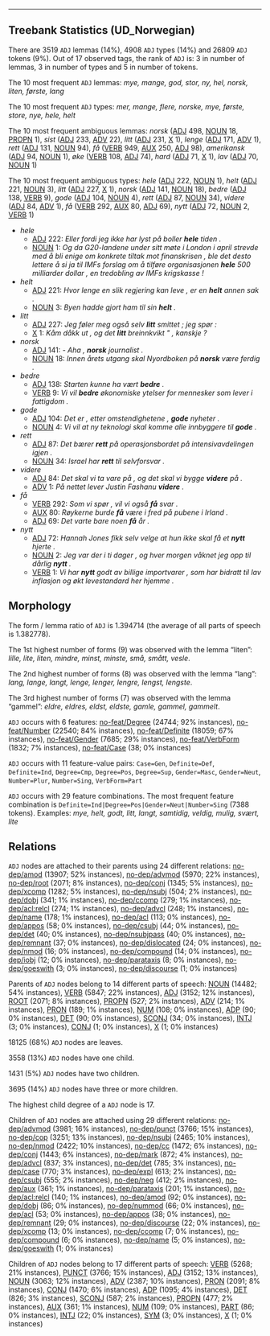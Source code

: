 

--------------------------------------------------------------------------------

## Treebank Statistics (UD_Norwegian)

There are 3519 `ADJ` lemmas (14%), 4908 `ADJ` types (14%) and 26809 `ADJ` tokens (9%).
Out of 17 observed tags, the rank of `ADJ` is: 3 in number of lemmas, 3 in number of types and 5 in number of tokens.

The 10 most frequent `ADJ` lemmas: <em>mye, mange, god, stor, ny, hel, norsk, liten, første, lang</em>

The 10 most frequent `ADJ` types:  <em>mer, mange, flere, norske, mye, første, store, nye, hele, helt</em>

The 10 most frequent ambiguous lemmas: <em>norsk</em> ([ADJ]() 498, [NOUN]() 18, [PROPN]() 1), <em>sist</em> ([ADJ]() 233, [ADV]() 22), <em>litt</em> ([ADJ]() 231, [X]() 1), <em>lenge</em> ([ADJ]() 171, [ADV]() 1), <em>rett</em> ([ADJ]() 131, [NOUN]() 94), <em>få</em> ([VERB]() 949, [AUX]() 250, [ADJ]() 98), <em>amerikansk</em> ([ADJ]() 94, [NOUN]() 1), <em>øke</em> ([VERB]() 108, [ADJ]() 74), <em>hard</em> ([ADJ]() 71, [X]() 1), <em>lav</em> ([ADJ]() 70, [NOUN]() 1)

The 10 most frequent ambiguous types:  <em>hele</em> ([ADJ]() 222, [NOUN]() 1), <em>helt</em> ([ADJ]() 221, [NOUN]() 3), <em>litt</em> ([ADJ]() 227, [X]() 1), <em>norsk</em> ([ADJ]() 141, [NOUN]() 18), <em>bedre</em> ([ADJ]() 138, [VERB]() 9), <em>gode</em> ([ADJ]() 104, [NOUN]() 4), <em>rett</em> ([ADJ]() 87, [NOUN]() 34), <em>videre</em> ([ADJ]() 84, [ADV]() 1), <em>få</em> ([VERB]() 292, [AUX]() 80, [ADJ]() 69), <em>nytt</em> ([ADJ]() 72, [NOUN]() 2, [VERB]() 1)


* <em>hele</em>
  * [ADJ]() 222: <em>Eller fordi jeg ikke har lyst på boller <b>hele</b> tiden .</em>
  * [NOUN]() 1: <em>Og da G20-landene under sitt møte i London i april strevde med å bli enige om konkrete tiltak mot finanskrisen , ble det desto lettere å si ja til IMFs forslag om å tilføre organisasjonen <b>hele</b> 500 milliarder dollar , en tredobling av IMFs krigskasse !</em>
* <em>helt</em>
  * [ADJ]() 221: <em>Hvor lenge en slik regjering kan leve , er en <b>helt</b> annen sak .</em>
  * [NOUN]() 3: <em>Byen hadde gjort ham til sin <b>helt</b> .</em>
* <em>litt</em>
  * [ADJ]() 227: <em>Jeg føler meg også selv <b>litt</b> smittet ; jeg spør :</em>
  * [X]() 1: <em>Kåm dåkk ut , og det <b>litt</b> breinnkvikt " , kanskje ?</em>
* <em>norsk</em>
  * [ADJ]() 141: <em>- Aha , <b>norsk</b> journalist .</em>
  * [NOUN]() 18: <em>Innen årets utgang skal Nyordboken på <b>norsk</b> være ferdig .</em>
* <em>bedre</em>
  * [ADJ]() 138: <em>Starten kunne ha vært <b>bedre</b> .</em>
  * [VERB]() 9: <em>Vi vil <b>bedre</b> økonomiske ytelser for mennesker som lever i fattigdom .</em>
* <em>gode</em>
  * [ADJ]() 104: <em>Det er , etter omstendighetene , <b>gode</b> nyheter .</em>
  * [NOUN]() 4: <em>Vi vil at ny teknologi skal komme alle innbyggere til <b>gode</b> .</em>
* <em>rett</em>
  * [ADJ]() 87: <em>Det bærer <b>rett</b> på operasjonsbordet på intensivavdelingen igjen .</em>
  * [NOUN]() 34: <em>Israel har <b>rett</b> til selvforsvar .</em>
* <em>videre</em>
  * [ADJ]() 84: <em>Det skal vi ta vare på , og det skal vi bygge <b>videre</b> på .</em>
  * [ADV]() 1: <em>På nettet lever Justin Fashanu <b>videre</b> .</em>
* <em>få</em>
  * [VERB]() 292: <em>Som vi spør , vil vi også <b>få</b> svar .</em>
  * [AUX]() 80: <em>Røykerne burde <b>få</b> være i fred på pubene i Irland .</em>
  * [ADJ]() 69: <em>Det varte bare noen <b>få</b> år .</em>
* <em>nytt</em>
  * [ADJ]() 72: <em>Hannah Jones fikk selv velge at hun ikke skal få et <b>nytt</b> hjerte .</em>
  * [NOUN]() 2: <em>Jeg var der i ti dager , og hver morgen våknet jeg opp til dårlig <b>nytt</b> .</em>
  * [VERB]() 1: <em>Vi har <b>nytt</b> godt av billige importvarer , som har bidratt til lav inflasjon og økt levestandard her hjemme .</em>

## Morphology

The form / lemma ratio of `ADJ` is 1.394714 (the average of all parts of speech is 1.382778).

The 1st highest number of forms (9) was observed with the lemma “liten”: <em>lille, lite, liten, mindre, minst, minste, små, smått, vesle</em>.

The 2nd highest number of forms (8) was observed with the lemma “lang”: <em>lang, lange, langt, lenge, lenger, lengre, lengst, lengste</em>.

The 3rd highest number of forms (7) was observed with the lemma “gammel”: <em>eldre, eldres, eldst, eldste, gamle, gammel, gammelt</em>.

`ADJ` occurs with 6 features: [no-feat/Degree]() (24744; 92% instances), [no-feat/Number]() (22540; 84% instances), [no-feat/Definite]() (18059; 67% instances), [no-feat/Gender]() (7685; 29% instances), [no-feat/VerbForm]() (1832; 7% instances), [no-feat/Case]() (38; 0% instances)

`ADJ` occurs with 11 feature-value pairs: `Case=Gen`, `Definite=Def`, `Definite=Ind`, `Degree=Cmp`, `Degree=Pos`, `Degree=Sup`, `Gender=Masc`, `Gender=Neut`, `Number=Plur`, `Number=Sing`, `VerbForm=Part`

`ADJ` occurs with 29 feature combinations.
The most frequent feature combination is `Definite=Ind|Degree=Pos|Gender=Neut|Number=Sing` (7388 tokens).
Examples: <em>mye, helt, godt, litt, langt, samtidig, veldig, mulig, svært, lite</em>


## Relations

`ADJ` nodes are attached to their parents using 24 different relations: [no-dep/amod]() (13907; 52% instances), [no-dep/advmod]() (5970; 22% instances), [no-dep/root]() (2071; 8% instances), [no-dep/conj]() (1345; 5% instances), [no-dep/xcomp]() (1282; 5% instances), [no-dep/nsubj]() (504; 2% instances), [no-dep/dobj]() (341; 1% instances), [no-dep/ccomp]() (279; 1% instances), [no-dep/acl:relcl]() (274; 1% instances), [no-dep/advcl]() (248; 1% instances), [no-dep/name]() (178; 1% instances), [no-dep/acl]() (113; 0% instances), [no-dep/appos]() (58; 0% instances), [no-dep/csubj]() (44; 0% instances), [no-dep/det]() (40; 0% instances), [no-dep/nsubjpass]() (40; 0% instances), [no-dep/remnant]() (37; 0% instances), [no-dep/dislocated]() (24; 0% instances), [no-dep/nmod]() (16; 0% instances), [no-dep/compound]() (14; 0% instances), [no-dep/iobj]() (12; 0% instances), [no-dep/parataxis]() (8; 0% instances), [no-dep/goeswith]() (3; 0% instances), [no-dep/discourse]() (1; 0% instances)

Parents of `ADJ` nodes belong to 14 different parts of speech: [NOUN]() (14482; 54% instances), [VERB]() (5847; 22% instances), [ADJ]() (3152; 12% instances), [ROOT]() (2071; 8% instances), [PROPN]() (527; 2% instances), [ADV]() (214; 1% instances), [PRON]() (189; 1% instances), [NUM]() (108; 0% instances), [ADP]() (90; 0% instances), [DET]() (90; 0% instances), [SCONJ]() (34; 0% instances), [INTJ]() (3; 0% instances), [CONJ]() (1; 0% instances), [X]() (1; 0% instances)

18125 (68%) `ADJ` nodes are leaves.

3558 (13%) `ADJ` nodes have one child.

1431 (5%) `ADJ` nodes have two children.

3695 (14%) `ADJ` nodes have three or more children.

The highest child degree of a `ADJ` node is 17.

Children of `ADJ` nodes are attached using 29 different relations: [no-dep/advmod]() (3981; 16% instances), [no-dep/punct]() (3766; 15% instances), [no-dep/cop]() (3251; 13% instances), [no-dep/nsubj]() (2465; 10% instances), [no-dep/nmod]() (2422; 10% instances), [no-dep/cc]() (1472; 6% instances), [no-dep/conj]() (1443; 6% instances), [no-dep/mark]() (872; 4% instances), [no-dep/advcl]() (837; 3% instances), [no-dep/det]() (785; 3% instances), [no-dep/case]() (770; 3% instances), [no-dep/expl]() (613; 2% instances), [no-dep/csubj]() (555; 2% instances), [no-dep/neg]() (412; 2% instances), [no-dep/aux]() (361; 1% instances), [no-dep/parataxis]() (201; 1% instances), [no-dep/acl:relcl]() (140; 1% instances), [no-dep/amod]() (92; 0% instances), [no-dep/dobj]() (86; 0% instances), [no-dep/nummod]() (66; 0% instances), [no-dep/acl]() (53; 0% instances), [no-dep/appos]() (38; 0% instances), [no-dep/remnant]() (29; 0% instances), [no-dep/discourse]() (22; 0% instances), [no-dep/xcomp]() (13; 0% instances), [no-dep/ccomp]() (7; 0% instances), [no-dep/compound]() (6; 0% instances), [no-dep/name]() (5; 0% instances), [no-dep/goeswith]() (1; 0% instances)

Children of `ADJ` nodes belong to 17 different parts of speech: [VERB]() (5268; 21% instances), [PUNCT]() (3766; 15% instances), [ADJ]() (3152; 13% instances), [NOUN]() (3063; 12% instances), [ADV]() (2387; 10% instances), [PRON]() (2091; 8% instances), [CONJ]() (1470; 6% instances), [ADP]() (1095; 4% instances), [DET]() (826; 3% instances), [SCONJ]() (587; 2% instances), [PROPN]() (477; 2% instances), [AUX]() (361; 1% instances), [NUM]() (109; 0% instances), [PART]() (86; 0% instances), [INTJ]() (22; 0% instances), [SYM]() (3; 0% instances), [X]() (1; 0% instances)

